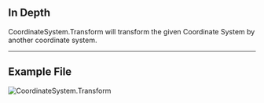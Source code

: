 <!--- Autodesk.DesignScript.Geometry.CoordinateSystem.Transform(coordinateSystem, coordinateSystem) --->
<!--- U3C6XW5LVP2GS44OR67HZ43LHZHFNTYHMHG6X7YOGZMPS52CMXAA --->
## In Depth
CoordinateSystem.Transform will transform the given Coordinate System by another coordinate system.
___
## Example File

![CoordinateSystem.Transform](./U3C6XW5LVP2GS44OR67HZ43LHZHFNTYHMHG6X7YOGZMPS52CMXAA_img.png)
